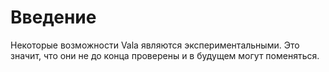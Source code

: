 # Введение

Некоторые возможности Vala являются экспериментальными. Это значит, что они не до конца проверены и в будущем могут поменяться.

